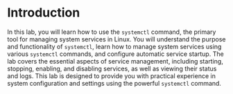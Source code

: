 # Introduction

In this lab, you will learn how to use the `systemctl` command, the primary tool for managing system services in Linux. You will understand the purpose and functionality of `systemctl`, learn how to manage system services using various `systemctl` commands, and configure automatic service startup. The lab covers the essential aspects of service management, including starting, stopping, enabling, and disabling services, as well as viewing their status and logs. This lab is designed to provide you with practical experience in system configuration and settings using the powerful `systemctl` command.
